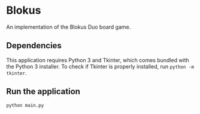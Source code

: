 # Blokus

An implementation of the Blokus Duo board game.

## Dependencies

This application requires Python 3 and Tkinter, which comes bundled with the Python 3 installer. To check if Tkinter is properly installed, run <code>python -m tkinter</code>.

## Run the application

<code>python main.py</code>

